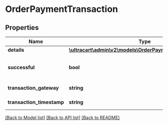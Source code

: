 # OrderPaymentTransaction

## Properties
Name | Type | Description | Notes
------------ | ------------- | ------------- | -------------
**details** | [**\ultracart\admin\v2\models\OrderPaymentTransactionDetail[]**](OrderPaymentTransactionDetail.md) | Details | [optional] 
**successful** | **bool** | True if the transaction was successful | [optional] 
**transaction_gateway** | **string** | Transaction gateway | [optional] 
**transaction_timestamp** | **string** | Transaction date/time | [optional] 

[[Back to Model list]](../README.md#documentation-for-models) [[Back to API list]](../README.md#documentation-for-api-endpoints) [[Back to README]](../README.md)


